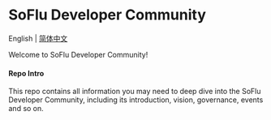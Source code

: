# SoFlu Developer Community

English | [简体中文](https://github.com/feisuanyz/SoFlu-DevCommunity)

Welcome to SoFlu Developer Community!

#### Repo Intro

This repo contains all information you may need to deep dive into the SoFlu Developer Community, including its introduction, vision, governance, events and so on.
